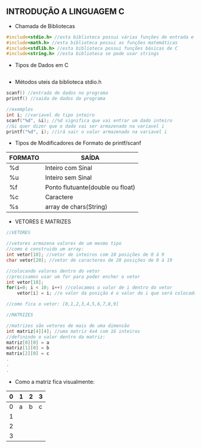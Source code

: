## INTRODUÇÃO A LINGUAGEM C

* Chamada de Bibliotecas

```C
#include<stdio.h> //esta biblioteca possui várias funções de entrada e saída de C
#include<math.h> //esta biblioteca possui as funções matemáticas
#include<stdlib.h> //esta biblioteca possui funções básicas de C
#include<string.h> //esta biblioteca se pode usar strings
```

* Tipos de Dados em C

```C

```


* Métodos uteis da biblioteca stdio.h

```C
scanf() //entrada de dados no programa
printf() //saida de dados do programa

//exemplos
int i; //variavel do tipo inteiro
scanf("%d", &i); //%d significa que vai entrar um dado inteiro
//&i quer dizer que o dado vai ser armazenado na variavel i
printf("%d", i); //irá sair o valor armazenado na variavel i
```

* Tipos de Modificadores de Formato de printf/scanf

FORMATO|SAÍDA
---|---
%d | Inteiro com Sinal
%u | Inteiro sem Sinal
%f | Ponto flutuante(double ou float)
%c | Caractere
%s | array de chars(String)

* VETORES E MATRIZES
```C
//VETORES

//vetores armazena valores de um mesmo tipo
//como é construido um array:
int vetor[10]; //vetor de inteiros com 10 posições de 0 á 9
char vetor[20]; //vetor de caracteres de 20 posições de 0 á 19

//colocando valores dentro do vetor
//precisamos usar um for para poder encher o vetor
int vetor[10];
for(i=0; i < 10; i++) //colocamos o valor de i dentro do vetor
    vetor[i] = i; //o valor da posição é o valor do i que será colocado

//como fica o vetor: [0,1,2,3,4,5,6,7,8,9] 

//MATRIZES

//matrizes são vetores de mais de uma dimensão
int matriz[4][4]; //uma matriz 4x4 com 16 inteiros
//definindo o valor dentro da matriz:
matriz[0][0] = a
matriz[1][0] = b
matrix[2][0] = c
.
.
.
```
  * Como a matriz fica visualmente:

0|1|2|3
-|-|-|-|
0|a|b|c
1|
2|
3|




